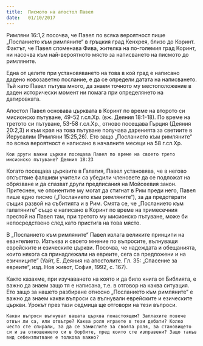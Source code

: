 ```yaml
---
title:  Писмото на апостол Павел
date:   01/10/2017
---
```


Римляни 16:1,2 посочва, че Павел по всяка вероятност пише „Посланието към римляните“ в гръцкия град Кенхрея, близо до Коринт. Фактът, че Павел споменава Фива, жителка на по-големия град Коринт, ни насочва към най-вероятното място за написването на писмото до римляните.

Една от целите при установяването на това в кой град е написано дадено новозаветно послание, е да се определи датата на написването. Тъй като Павел пътува много, да знаем точното му местоположение в даден исторически момент ни помага при определянето на датировката.

Апостол Павел основава църквата в Коринт по време на второто си мисионско пътуване, 49-52 г.сл.Хр. (вж. Деяния 18:1-18). По време на третото си пътуване, 53-58 г.сл.Хр., отново посещава Гърция (Деяния 20:2,3) и към края на това пътуване получава даренията за светиите в Йерусалим (Римляни 15:25,26). Ето защо „Посланието към римляните“ по всяка вероятност е написано в началните месеци на 58 г.сл.Хр.

`Кои други важни църкви посещава Павел по време на своето трето мисионско пътуване? Деяния 18:23`

Когато посещава църквите в Галатия, Павел установява, че в негово отсъствие фалшиви учители са убедили членовете да се подложат на обрязване и да спазват други предписания на Мойсеевия закон. Притеснен, че опонентите му могат да стигнат в Рим преди него, Павел пише едно писмо („Посланието към римляните“), за да предотврати същия развой на събитията и в Рим. Смята се, че „Посланието към галатяните“ също е написано в Коринт по време на тримесечния престой на Павел там, при третото му мисионско пътуване, може би непосредствено след като пристига на това място.

В „Посланието към римляните“ Павел излага великите принципи на евангелието. Изтъква и своето мнение по въпросите, вълнуващи еврейските и езическите църкви. Посочва, че надеждата и обещанията, които някога са принадлежали на евреите, сега са предложени и на езичниците” (Уайт, Е. Деяния на апостолите. Гл. 35: „Спасение за евреите“, изд. Нов живот, София, 1992, с. 167).

Както казахме, при изучаването на която и да било книга от Библията, е важно да знаем защо тя е написана, т.е. в отговор на каква ситуация. Ето защо за нашето разбиране относно „Посланието към римляните“ е важно да знаем какви въпроси са вълнували еврейските и езическите църкви. Урокът през тази седмица ще отговори на тези въпроси.

`Какви въпроси вълнуват вашата църква понастоящем? Заплахите повече отвън ли са, или отвътре? Каква роля играете в тези дебати? Колко често сте спирали, за да се замислите за своята роля, за становището си и за отношението си в борбите, пред които сте изправени? Защо такъв вид себеизпитване е толкова важно?`